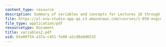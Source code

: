 ```yaml
---
content_type: resource
description: Summary of variables and concepts for Lectures 16 through 26.
file: https://ol-ocw-studio-app-qa.s3.amazonaws.com/courses/1-050-engineering-mechanics-i-fall-2007/b5e06f54a37ac451fe00a2cd0a9d6532_variables2.pdf
file_type: application/pdf
resourcetype: Document
title: variables2.pdf
uid: b5e06f54-a37a-c451-fe00-a2cd0a9d6532
---
```

